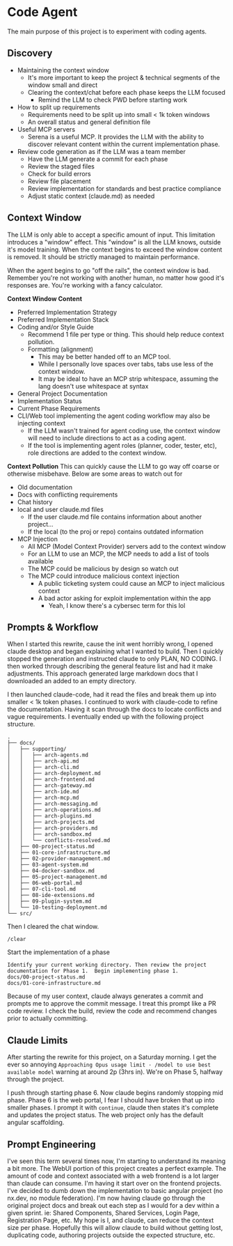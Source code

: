 # Code Agent
The main purpose of this project is to experiment with coding agents.

## Discovery
* Maintaining the context window
  * It's more important to keep the project & technical segments of the window small and direct
  * Clearing the context/chat before each phase keeps the LLM focused
    * Remind the LLM to check PWD before starting work
* How to split up requirements
  * Requirements need to be split up into small < 1k token windows
  * An overall status and general definition file
* Useful MCP servers
  * Serena is a useful MCP.  It provides the LLM with the ability to discover relevant content within the current implementation phase.
* Review code generation as if the LLM was a team member
  * Have the LLM generate a commit for each phase
  * Review the staged files
  * Check for build errors
  * Review file placement
  * Review implementation for standards and best practice compliance
  * Adjust static context (claude.md) as needed


## Context Window
The LLM is only able to accept a specific amount of input.  This limitation
introduces a "window" effect.  This "window" is all the LLM knows, 
outside it's model training.  When the context begins to exceed 
the window content is removed.  It should be strictly managed to 
maintain performance. 

When the agent begins to go "off the rails", the context window is 
bad.  Remember you're not working with another human, no matter how
good it's responses are.  You're working with a fancy calculator.

**Context Window Content**
* Preferred Implementation Strategy
* Preferred Implementation Stack
* Coding and/or Style Guide
  * Recommend 1 file per type or thing.  This should help reduce context pollution.
  * Formatting (alignment)
    * This may be better handed off to an MCP tool.
    * While I personally love spaces over tabs, tabs use less of the context window.
    * It may be ideal to have an MCP strip whitespace, assuming the lang doesn't use whitespace at syntax
* General Project Documentation
* Implementation Status
* Current Phase Requirements
* CLI/Web tool implementing the agent coding workflow may also be injecting context
  * If the LLM wasn't trained for agent coding use, the context window will need to include directions to act as a coding agent.
  * If the tool is implementing agent roles (planner, coder, tester, etc), role directions are added to the context window.

**Context Pollution**
This can quickly cause the LLM to go way off coarse or otherwise
misbehave.  Below are some areas to watch out for
* Old documentation
* Docs with conflicting requirements
* Chat history
* local and user claude.md files
  * If the user claude.md file contains information about another project...
  * If the local (to the proj or repo) contains outdated information
* MCP Injection
  * All MCP (Model Context Provider) servers add to the context window
  * For an LLM to use an MCP, the MCP needs to add a list of tools available
  * The MCP could be malicious by design so watch out
  * The MCP could introduce malicious context injection
    * A public ticketing system could cause an MCP to inject malicious context
    * A bad actor asking for exploit implementation within the app
      * Yeah, I know there's a cybersec term for this lol

## Prompts & Workflow

When I started this rewrite, cause the init went horribly wrong, I opened
claude desktop and began explaining what I wanted to build.  Then
I quickly stopped the generation and instructed claude to only PLAN, NO CODING.
I then worked through describing the general feature list and had it make adjustments.
This approach generated large markdown docs that I downloaded an added to an empty directory. 

I then launched claude-code, had it read the files and 
break them up into smaller < 1k token phases.  I continued to work
with claude-code to refine the documentation.  Having it scan through the
docs to locate conflicts and vague requirements.  I eventually ended up
with the following project structure.
```text
.
├── docs/
│   ├── supporting/
│   │   ├── arch-agents.md
│   │   ├── arch-api.md
│   │   ├── arch-cli.md
│   │   ├── arch-deployment.md
│   │   ├── arch-frontend.md
│   │   ├── arch-gateway.md
│   │   ├── arch-ide.md
│   │   ├── arch-mcp.md
│   │   ├── arch-messaging.md
│   │   ├── arch-operations.md
│   │   ├── arch-plugins.md
│   │   ├── arch-projects.md
│   │   ├── arch-providers.md
│   │   ├── arch-sandbox.md
│   │   └── conflicts-resolved.md
│   ├── 00-project-status.md
│   ├── 01-core-infrastructure.md
│   ├── 02-provider-management.md
│   ├── 03-agent-system.md
│   ├── 04-docker-sandbox.md
│   ├── 05-project-management.md
│   ├── 06-web-portal.md
│   ├── 07-cli-tool.md
│   ├── 08-ide-extensions.md
│   ├── 09-plugin-system.md
│   └── 10-testing-deployment.md
└── src/
```

Then I cleared the chat window.
```text
/clear
```

Start the implementation of a phase
```text
Identify your current working directory. Then review the project documentation for Phase 1.  Begin implementing phase 1.
docs/00-project-status.md
docs/01-core-infrastructure.md
```

Because of my user context, claude always generates a commit 
and prompts me to approve the commit message.  I treat this prompt
like a PR code review.  I check the build, review the code and recommend
changes prior to actually committing.

## Claude Limits
After starting the rewrite for this project, on a Saturday morning.  I get
the ever so annoying `Approaching Opus usage limit · /model to use best available model`
warning at around 2p (3hrs in).  We're on Phase 5, halfway through the project.

I push through starting phase 6.  Now claude begins randomly stopping mid phase.
Phase 6 is the web portal, I fear I should have broken that up into smaller phases.
I prompt it with `continue`, claude then states it's complete and updates the project status.
The web project only has the default angular scaffolding.

## Prompt Engineering
I've seen this term several times now, I'm starting to understand its meaning a bit more.  The WebUI portion
of this project creates a perfect example.  The amount of code and context associated with a web
frontend is a lot larger than claude can consume.  I'm having it start over on the frontend projects.
I've decided to dumb down the implementation to basic angular project (no nx.dev, no module federation).  I'm
now having claude go through the original project docs and break out each step as I would for a dev 
within a given sprint.  ie: Shared Components, Shared Services, Login Page, Registration Page, etc.  My 
hope is I, and claude, can reduce the context size per phase.  Hopefully this will allow claude to build
without getting lost, duplicating code, authoring projects outside the expected structure, etc.
